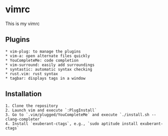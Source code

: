 # vimrc

This is my vimrc

## Plugins

	* vim-plug: to manage the plugins
	* vim-a: open alternate files quickly
	* YouCompleteMe: code completion
	* vim-surround: easily add surroundings
	* syntastic: automatic syntax checking
	* rust.vim: rust syntax
	* tagbar: displays tags in a window

## Installation

	1. Clone the repository
	2. Launch vim and execute `:PlugInstall`
	3. Go to `.vim/plugged/YouCompleteMe` and execute `./install.sh --clang-completer`
	4. Install `exuberant-ctags`, e.g., `sudo aptitude install exuberant-ctags`
